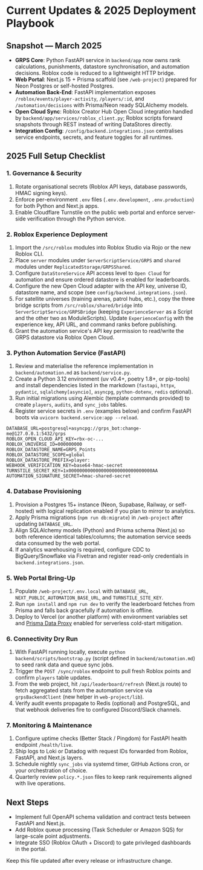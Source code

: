 # Current Updates & 2025 Deployment Playbook

## Snapshot — March 2025
- **GRPS Core**: Python FastAPI service in `backend/app` now owns rank calculations, punishments, datastore synchronisation, and automation decisions. Roblox code is reduced to a lightweight HTTP bridge.
- **Web Portal**: Next.js 15 + Prisma scaffold (see `/web-project`) prepared for Neon Postgres or self-hosted Postgres.
- **Automation Back-End**: FastAPI implementation exposes `/roblox/events/player-activity`, `/players/:id`, and `/automation/decisions` with Prisma/Neon ready SQLAlchemy models.
- **Open Cloud Sync**: Roblox Creator Hub Open Cloud integration handled by `backend/app/services/roblox_client.py`; Roblox scripts forward snapshots through REST instead of writing DataStores directly.
- **Integration Config**: `/config/backend.integrations.json` centralises service endpoints, secrets, and feature toggles for all runtimes.

## 2025 Full Setup Checklist

### 1. Governance & Security
1. Rotate organisational secrets (Roblox API keys, database passwords, HMAC signing keys).
2. Enforce per-environment `.env` files (`.env.development`, `.env.production`) for both Python and Next.js apps.
3. Enable Cloudflare Turnstile on the public web portal and enforce server-side verification through the Python service.

### 2. Roblox Experience Deployment
1. Import the `/src/roblox` modules into Roblox Studio via Rojo or the new Roblox CLI.
2. Place `server` modules under `ServerScriptService/GRPS` and `shared` modules under `ReplicatedStorage/GRPSShared`.
3. Configure `DataStoreService` API access level to `Open Cloud` for automation and ensure ordered datastore is enabled for leaderboards.
4. Configure the new Open Cloud adapter with the API key, universe ID, datastore name, and scope (see `config/backend.integrations.json`).
5. For satellite universes (training arenas, patrol hubs, etc.), copy the three bridge scripts from `/src/roblox/shared/bridge` into `ServerScriptService/GRPSBridge` (keeping `ExperienceServer` as a Script and the other two as ModuleScripts). Update `ExperienceConfig` with the experience key, API URL, and command ranks before publishing.
6. Grant the automation service's API key permission to read/write the GRPS datastore via Roblox Open Cloud.

### 3. Python Automation Service (FastAPI)
1. Review and materialise the reference implementation in `backend/automation.md` as `backend/service.py`.
2. Create a Python 3.12 environment (uv v0.4+, poetry 1.8+, or pip-tools) and install dependencies listed in the markdown (`fastapi`, `httpx`, `pydantic`, `sqlalchemy[asyncio]`, `asyncpg`, `python-dotenv`, `redis` optional).
3. Run initial migrations using Alembic (template commands provided) to create `players`, `audits`, and `sync_jobs` tables.
4. Register service secrets in `.env` (examples below) and confirm FastAPI boots via `uvicorn backend.service:app --reload`.

```env
DATABASE_URL=postgresql+asyncpg://grps_bot:change-me@127.0.0.1:5432/grps
ROBLOX_OPEN_CLOUD_API_KEY=rbx-oc-...
ROBLOX_UNIVERSE_ID=000000000
ROBLOX_DATASTORE_NAME=GRPS_Points
ROBLOX_DATASTORE_SCOPE=global
ROBLOX_DATASTORE_PREFIX=player:
WEBHOOK_VERIFICATION_KEY=base64-hmac-secret
TURNSTILE_SECRET_KEY=1x0000000000000000000000000000000AA
AUTOMATION_SIGNATURE_SECRET=hmac-shared-secret
```

### 4. Database Provisioning
1. Provision a Postgres 15+ instance (Neon, Supabase, Railway, or self-hosted) with logical replication enabled if you plan to mirror to analytics.
2. Apply Prisma migrations (`npm run db:migrate`) in `/web-project` after updating `DATABASE_URL`.
3. Align SQLAlchemy models (Python) and Prisma schema (Next.js) so both reference identical tables/columns; the automation service seeds data consumed by the web portal.
4. If analytics warehousing is required, configure CDC to BigQuery/Snowflake via Fivetran and register read-only credentials in `backend.integrations.json`.

### 5. Web Portal Bring-Up
1. Populate `/web-project/.env.local` with `DATABASE_URL`, `NEXT_PUBLIC_AUTOMATION_BASE_URL`, and `TURNSTILE_SITE_KEY`.
2. Run `npm install` and `npm run dev` to verify the leaderboard fetches from Prisma and falls back gracefully if automation is offline.
3. Deploy to Vercel (or another platform) with environment variables set and [Prisma Data Proxy](https://www.prisma.io/docs/data-platform/data-proxy) enabled for serverless cold-start mitigation.

### 6. Connectivity Dry Run
1. With FastAPI running locally, execute `python backend/scripts/bootstrap.py` (script defined in `backend/automation.md`) to seed rank data and queue sync jobs.
2. Trigger the `POST /sync/roblox` endpoint to pull fresh Roblox points and confirm `players` table updates.
3. From the web project, hit `/api/leaderboard/refresh` (Next.js route) to fetch aggregated stats from the automation service via `grpsBackendClient` (new helper in `web-project/lib`).
4. Verify audit events propagate to Redis (optional) and PostgreSQL, and that webhook deliveries fire to configured Discord/Slack channels.

### 7. Monitoring & Maintenance
1. Configure uptime checks (Better Stack / Pingdom) for FastAPI health endpoint `/health/live`.
2. Ship logs to Loki or Datadog with request IDs forwarded from Roblox, FastAPI, and Next.js layers.
3. Schedule nightly `sync_jobs` via systemd timer, GitHub Actions cron, or your orchestration of choice.
4. Quarterly review `policy.*.json` files to keep rank requirements aligned with live operations.

## Next Steps
- Implement full OpenAPI schema validation and contract tests between FastAPI and Next.js.
- Add Roblox queue processing (Task Scheduler or Amazon SQS) for large-scale point adjustments.
- Integrate SSO (Roblox OAuth + Discord) to gate privileged dashboards in the portal.

Keep this file updated after every release or infrastructure change.
